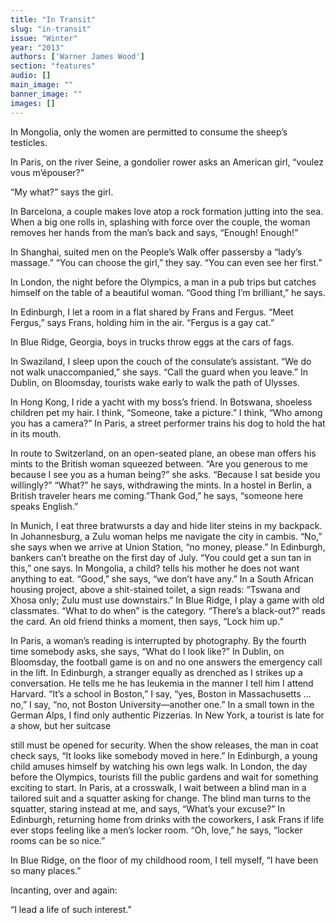 ```yaml
---
title: "In Transit"
slug: "in-transit"
issue: "Winter"
year: "2013"
authors: ['Warner James Wood']
section: "features"
audio: []
main_image: ""
banner_image: ""
images: []
---
```

In Mongolia, only the women are permitted to consume the sheep’s testicles.

In Paris, on the river Seine, a gondolier rower asks an American girl, “voulez vous m’épouser?”

“My what?” says the girl.

In Barcelona, a couple makes love atop a rock formation jutting into the sea. When a big one rolls in, splashing with force over the couple, the woman removes her hands from the man’s back and says, “Enough! Enough!”

In Shanghai, suited men on the People’s Walk offer passersby a “lady’s massage.” “You can choose the girl,” they say. “You can even see her first.”

In London, the night before the Olympics, a man in a pub trips but catches himself on the table of a beautiful woman. “Good thing I’m brilliant,” he says.

In Edinburgh, I let a room in a flat shared by Frans and Fergus. “Meet Fergus,” says Frans, holding him in the air. “Fergus is a gay cat.”

In Blue Ridge, Georgia, boys in trucks throw eggs at the cars of fags.

In Swaziland, I sleep upon the couch of the consulate’s assistant. “We do not walk unaccompanied,” she says. “Call the guard when you leave.” In Dublin, on Bloomsday, tourists wake early to walk the path of Ulysses.

In Hong Kong, I ride a yacht with my boss’s friend. In Botswana, shoeless children pet my hair. I think, “Someone, take a picture.” I think, “Who among you has a camera?” In Paris, a street performer trains his dog to hold the hat in its mouth.

In route to Switzerland, on an open-seated plane, an obese man offers his mints to the British woman squeezed between. “Are you generous to me because I see you as a human being?” she asks. “Because I sat beside you willingly?” “What?” he says, withdrawing the mints. In a hostel in Berlin, a British traveler hears me coming.”Thank God,” he says, “someone here speaks English.”

In Munich, I eat three bratwursts a day and hide liter steins in my backpack. In Johannesburg, a Zulu woman helps me navigate the city in cambis. “No,” she says when we arrive at Union Station, “no money, please.” In Edinburgh, bankers can’t breathe on the first day of July. “You could get a sun tan in this,” one says. In Mongolia, a child? tells his mother he does not want anything to eat. “Good,” she says, “we don’t have any.” In a South African housing project, above a shit-stained toilet, a sign reads: “Tswana and Xhosa only; Zulu must use downstairs.” In Blue Ridge, I play a game with old classmates. “What to do when” is the category. “There’s a black-out?” reads the card. An old friend thinks a moment, then says, “Lock him up.”

In Paris, a woman’s reading is interrupted by photography. By the fourth time somebody asks, she says, “What do I look like?” In Dublin, on Bloomsday, the football game is on and no one answers the emergency call in the lift. In Edinburgh, a stranger equally as drenched as I strikes up a conversation. He tells me he has leukemia in the manner I tell him I attend Harvard. “It’s a school in Boston,” I say, “yes, Boston in Massachusetts ... no,” I say, “no, not Boston University—another one.” In a small town in the German Alps, I find only authentic Pizzerias. In New York, a tourist is late for a show, but her suitcase

still must be opened for security. When the show releases, the man in coat check says, “It looks like somebody moved in here.” In Edinburgh, a young child amuses himself by watching his own legs walk. In London, the day before the Olympics, tourists fill the public gardens and wait for something exciting to start. In Paris, at a crosswalk, I wait between a blind man in a tailored suit and a squatter asking for change. The blind man turns to the squatter, staring instead at me, and says, “What’s your excuse?” In Edinburgh, returning home from drinks with the coworkers, I ask Frans if life ever stops feeling like a men’s locker room. “Oh, love,” he says, “locker rooms can be so nice.”

In Blue Ridge, on the floor of my childhood room, I tell myself, “I have been so many places.”

Incanting, over and again:

“I lead a life of such interest.”

 

 

 

